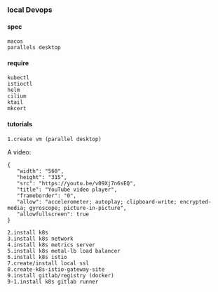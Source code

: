 ### local Devops
#### spec
```
macos
parallels desktop
```

#### require
```
kubectl
istioctl
helm
cilium
ktail
mkcert
```

#### tutorials
```
1.create vm (parallel desktop)
```
A video:
```youtube-embed
{
   "width": "560",
   "height": "315",
   "src": "https://youtu.be/v09Xj7n6sEQ",
   "title": "YouTube video player",
   "frameborder": "0",
   "allow": "accelerometer; autoplay; clipboard-write; encrypted-media; gyroscope; picture-in-picture",
   "allowfullscreen": true
}
```

```
2.install k8s
3.install k8s network
4.install k8s metrics server
5.install k8s metal-lb load balancer
6.install k8s istio
7.create/install local ssl
8.create-k8s-istio-gateway-site
9.install gitlab/registry (docker)
9-1.install k8s gitlab runner
```